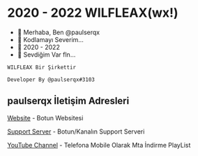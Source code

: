 # 2020 - 2022 WILFLEAX(wx!)
- 👋 Merhaba, Ben @paulserqx 
- 🎂 Kodlamayı Severim...
- 🌱 2020 - 2022
- 💞️ Sevdiğim Var fln...

`WILFLEAX Bir Şirkettir` 
```
Developer By @paulserqx#3103  
```
## paulserqx İletişim Adresleri
[Website](https://wilfleax.ml) - Botun Websitesi

[Support Server](https://discord.gg/hNugT3XHWf) - Botun/Kanalın Support Serveri

[YouTube Channel](https://youtube.com/playlist?list=PLD1KsxI_8f3W_QT-j24MTth5b4VO2OuV9) - Telefona Mobile Olarak Mta İndirme PlayList 

<!---
Burası paulserqx WILFLEAX Şirketinin Sahibine ✨ Özel ✨ Bilgiler Ve Projeler Bulunur `README.md` (dosyanın ismi) GitHub Profili İçin Oluşturuldu.
You can click the Preview link to take a look at your changes.
--->
